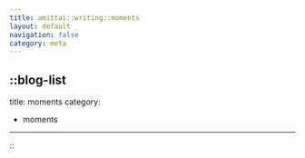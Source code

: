 ```yaml
---
title: amittai::writing::moments
layout: default
navigation: false
category: meta
---
```


::blog-list
---
title: moments
category:
  - moments
---
::
